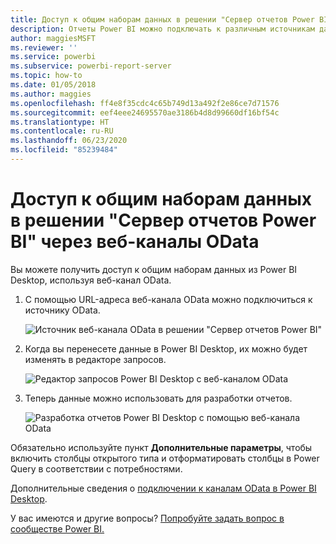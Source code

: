 ```yaml
---
title: Доступ к общим наборам данных в решении "Сервер отчетов Power BI" через веб-каналы OData
description: Отчеты Power BI можно подключать к различным источникам данных. В зависимости от способа использования данных доступны различные источники данных.
author: maggiesMSFT
ms.reviewer: ''
ms.service: powerbi
ms.subservice: powerbi-report-server
ms.topic: how-to
ms.date: 01/05/2018
ms.author: maggies
ms.openlocfilehash: ff4e8f35cdc4c65b749d13a492f2e86ce7d71576
ms.sourcegitcommit: eef4eee24695570ae3186b4d8d99660df16bf54c
ms.translationtype: HT
ms.contentlocale: ru-RU
ms.lasthandoff: 06/23/2020
ms.locfileid: "85239484"
---
```

# <a name="accessing-shared-datasets-as-odata-feeds-in-power-bi-report-server"></a>Доступ к общим наборам данных в решении "Сервер отчетов Power BI" через веб-каналы OData
Вы можете получить доступ к общим наборам данных из Power BI Desktop, используя веб-канал OData.

1. С помощью URL-адреса веб-канала OData можно подключиться к источнику OData.
   
    ![Источник веб-канала OData в решении "Сервер отчетов Power BI"](media/access-dataset-odata/report-server-odata-feed.png)
2. Когда вы перенесете данные в Power BI Desktop, их можно будет изменять в редакторе запросов.
   
    ![Редактор запросов Power BI Desktop с веб-каналом OData](media/access-dataset-odata/report-server-odata-results-query-editor.png)
3. Теперь данные можно использовать для разработки отчетов.
   
    ![Разработка отчетов Power BI Desktop с помощью веб-канала OData](media/access-dataset-odata/report-server-odata-power-bi-desktop-report-design.png)

Обязательно используйте пункт **Дополнительные параметры**, чтобы включить столбцы открытого типа и отформатировать столбцы в Power Query в соответствии с потребностями.

Дополнительные сведения о [подключении к каналам OData в Power BI Desktop](../connect-data/desktop-connect-odata.md).

У вас имеются и другие вопросы? [Попробуйте задать вопрос в сообществе Power BI.](https://community.powerbi.com/)


